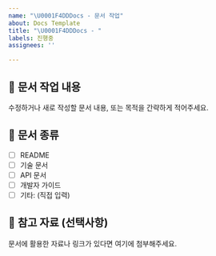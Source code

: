 ```yaml
---
name: "\U0001F4DDDocs - 문서 작업"
about: Docs Template
title: "\U0001F4DDDocs - "
labels: 진행중
assignees: ''

---
```


## 📄 문서 작업 내용
수정하거나 새로 작성할 문서 내용, 또는 목적을 간략하게 적어주세요.

## 🧾 문서 종류
- [ ] README
- [ ] 기술 문서
- [ ] API 문서
- [ ] 개발자 가이드
- [ ] 기타: (직접 입력)

## 📎 참고 자료 (선택사항)
문서에 활용한 자료나 링크가 있다면 여기에 첨부해주세요.
